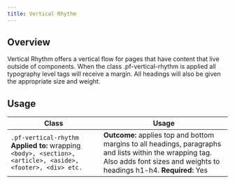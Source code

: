 ```yaml
---
title: Vertical Rhythm
---
```

## Overview
Vertical Rhythm offers a vertical flow for pages that have content that live outside of components. When the class .pf-vertical-rhythm is applied all typography level tags will receive a margin. All headings will also be given the appropriate size and weight.

## Usage

| Class | Usage |
| -- | -- |
| `.pf-vertical-rhythm` **Applied to:** wrapping `<body>, <section>, <article>, <aside>, <footer>, <div> etc.`|  **Outcome:** applies top and bottom margins to all headings, paragraphs and lists within the wrapping tag. Also adds font sizes and weights to headings h1-h4. **Required:** Yes
